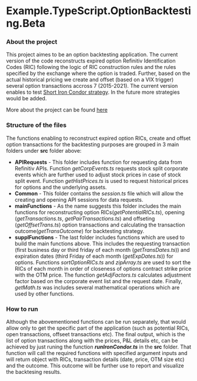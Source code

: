 # Example.TypeScript.OptionBacktesting.Beta

### About the project
This project aimes to be an option backtesting application. The current version of the code reconstructs expired option Refinitiv Identification Codes (RIC) following the logic of RIC construction rules and the rules specified by the exchange where the option is traded. Further, based on the actual historical pricing we create and offset (based on a VIX trigger) several option transactions accross 7 (2015-2021). The current version enables to test [Short Iron Condor strategy](https://www.fidelity.com/learning-center/investment-products/options/options-strategy-guide/short-iron-condor-spread). In the future more strategies would be added.

More about the project can be found [here](https://developers.refinitiv.com/en/article-catalog/article/finding-expired-options-and-backtesting-a-short-iron-condor-stra)


### Structure of the files
The functions enabling to reconstruct expired option RICs, create and offset option transactions for the backtesting purposes are grouped in 3 main folders under **src** folder above:
* **APIRequests** -  This folder includes function for requesting data from Refinitiv APIs. Function *getCorpEvents.ts* requests stock split corporate events which are further used to adjust stock prices in case of stock split event. Function *getHistPrices.ts* is used to request historical prices for options and the underlying assets.
* **Common** - This folder contains the *session.ts* file which will allow the creating and opening API sessions for data requests.
* **mainFunctions** - As the name suggests this folder includes the main functions for reconstructing option RICs(*getPotentialRICs.ts*), opening (*getTransactions.ts*, *getPairTransactions.ts*) and offseting (*getOffsetTrans.ts*) option transactions and calculating the transaction outcome(*getTransOutcome*) for backtesting strategy.  
* **supplFunctions** - The last folder includes functions which are used to build the main functions above. This includes the requesting transaction (first business day or third friday of each month (*getTransDates.ts*)) and expiration dates (third Friday of each month (*getExpDates.ts*)) for options. Functions *sortOptionRICs.ts* and *zipArray.ts* are used to sort the RICs of each month in order of closeness of options contract strike price with the OTM price. The function *getAdjFactors.ts* calculates adjustment factor based on the corporate event list and the request date. Finally, *getMath.ts* was includes several mathematical operations which are used by other functions.

### How to run
Although the abovementioned functions can be run separately, that would allow only to get the specific part of the application (such as potential RICs, open transactions, offseet transactions etc). The final output, which is the list of option transactions along with the prices, P&L details etc, can be achieved by just runing the function ***runIronCondor.ts*** in the **src** folder. That function will call the required functions with specified argument inputs and will return object with RICs, transaction details (date, price, OTM size etc) and the outcome. This outcome will be further use to report and visualize the backtesing results.
